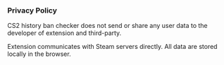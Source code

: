 ### Privacy Policy

CS2 history ban checker does not send or share any user data to the developer of extension and third-party.

Extension communicates with Steam servers directly. All data are stored locally in the browser.
